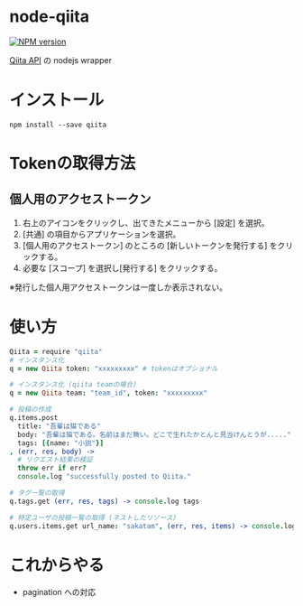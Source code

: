 node-qiita
==========

[![NPM version](https://badge.fury.io/js/qiita.svg)](http://badge.fury.io/js/qiita)

[Qiita API](http://qiita.com/api/v2/docs) の nodejs wrapper

インストール
============

`npm install --save qiita`

Tokenの取得方法
==============

## 個人用のアクセストークン

1. 右上のアイコンをクリックし、出てきたメニューから [設定] を選択。
2. [共通] の項目からアプリケーションを選択。
3. [個人用のアクセストークン] のところの [新しいトークンを発行する] をクリックする。
4. 必要な [スコープ] を選択し[発行する] をクリックする。

※発行した個人用アクセストークンは一度しか表示されない。

使い方
======

```coffee
Qiita = require "qiita"
# インスタンス化
q = new Qiita token: "xxxxxxxxx" # tokenはオプショナル

# インスタンス化 (qiita teamの場合)
q = new Qiita team: "team_id", token: "xxxxxxxxx"

# 投稿の作成
q.items.post
  title: "吾輩は猫である"
  body: "吾輩は猫である。名前はまだ無い。どこで生れたかとんと見当けんとうが....."
  tags: [{name: "小説"}]
, (err, res, body) ->
  # リクエスト結果の検証
  throw err if err?
  console.log "successfully posted to Qiita."

# タグ一覧の取得
q.tags.get (err, res, tags) -> console.log tags

# 特定ユーザの投稿一覧の取得 (ネストしたリソース)
q.users.items.get url_name: "sakatam", (err, res, items) -> console.log items
```


これからやる
============

* pagination への対応
